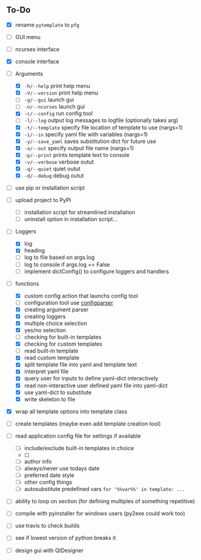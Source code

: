 To-Do
-----

- [x] rename `pytemplate` to `pfg`
- [ ] GUI menu
- [ ] ncurses interface
- [x] console interface
- [ ] Arguments
    - [x] `-h/--help`       print help menu
    - [x] `-V/--version`    print help menu
    - [ ] `-g/--gui`        launch gui
    - [ ] `-n/--ncurses`    launch gui
    - [x] `-c/--config`     run config tool 
    - [ ] `-l/--log`        output log messages to logfile (optionally takes arg)
    - [x] `-t/--template`   specify file location of template to use (nargs=1)
    - [x] `-i/--in`         specify yaml file with variables (nargs=1)
    - [x] `-y/--save_yaml`  saves substitution dict for future use
    - [x] `-o/--out`        specify output file name (nargs=1)
    - [x] `-p/--print`      prints template text to console
    - [x] `-v/--verbose`    verbose outut
    - [x] `-q/--quiet`      quiet outut
    - [x] `-d/--debug`      debug outut
- [ ] use pip or installation script
- [ ] upload project to PyPI
    - [ ] installation script for streamlined installation
    - [ ] uninstall option in installation script...
- [ ] Loggers
    - [x] log
    - [x] heading
    - [ ] log to file based on args.log
    - [ ] log to console if args.log == False
    - [ ] implement dictConfig() to configure loggers and handlers
- [ ] functions
    - [x] custom config action that launchs config tool
    - [ ] configuration tool use [configparser](https://docs.python.org/3/library/configparser.html)
    - [x] creating argument parser
    - [x] creating loggers
    - [x] multiple choice selection
    - [x] yes/no selection
    - [ ] checking for built-in templates
    - [x] checking for custom templates
    - [ ] read built-in template
    - [x] read custom template
    - [x] split template file into yaml and template text
    - [x] interpret yaml file
    - [x] query user for inputs to define yaml-dict interactively
    - [x] read non-interactive user defined yaml file into yaml-dict
    - [x] use yaml-dict to substitute
    - [x] write skeleton to file
- [x] wrap all template options into template class
- [ ] create templates (maybe even add template creation tool)
- [ ] read application config file for settings if available
    - [ ] include/exclude built-in templates in choice
    - [ ] 
    - [ ] author info
    - [ ] always/never use todays date
    - [ ] preferred date style
    - [ ] other config things
    - [ ] autosubstitute predefined vars `for '%%var%%' in template: ...`
- [ ] ability to loop on section (for defining multiples of something repetitive)
- [ ] compile with pyinstaller for windows users (py2exe could work too)
- [ ] use travis to check builds
- [ ] see if lowest version of python breaks it
- [ ] design gui with QtDesigner


